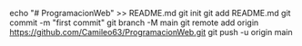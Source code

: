 echo "# ProgramacionWeb" >> README.md
git init
git add README.md
git commit -m "first commit"
git branch -M main
git remote add origin https://github.com/Camileo63/ProgramacionWeb.git
git push -u origin main
